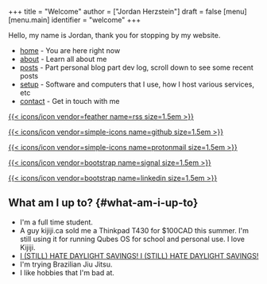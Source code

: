 +++
title = "Welcome"
author = ["Jordan Herzstein"]
draft = false
[menu]
  [menu.main]
    identifier = "welcome"
+++

Hello, my name is Jordan, thank you for stopping by my website.

-   [home](/) - You are here right now
-   [about](/about) - Learn all about me
-   [posts](/posts) - Part personal blog part dev log, scroll down to see some recent posts
-   [setup](/mysetup) - Software and computers that I use, how I host various services, etc
-   [contact](/contact) - Get in touch with me

<span class="social-icons">
<a href="/index.xml">

{{< icons/icon vendor=feather name=rss size=1.5em >}}

</a>

<a href="https://github.com/jherzstein">

{{< icons/icon vendor=simple-icons name=github size=1.5em >}}

</a>

<a href="/contact/#img-class-inline-header-src-images-contact-protonmail-dot-png-email-website-jordanherzstein-dot-xyz-pgp--dot-pubkey-dot-gpg">

{{< icons/icon vendor=simple-icons name=protonmail size=1.5em >}}

</a>

<a href="/contact/#img-class-inline-header-src-images-contact-signal-dot-png-signal-jherzstein-dot-01-qr-code">

{{< icons/icon vendor=bootstrap name=signal size=1.5em >}}

</a>

<a href="https://ca.linkedin.com/in/jordan-herzstein-a99414204">

{{< icons/icon vendor=bootstrap name=linkedin size=1.5em >}}

</a>

</span>


## What am I up to? {#what-am-i-up-to}

-   I'm a full time student.
-   A guy kijiji.ca sold me a Thinkpad T430 for $100CAD this summer. I'm still using it for running Qubes OS for school and personal use. I love Kijiji.
-   [I (STILL) HATE DAYLIGHT SAVINGS! I (STILL) HATE DAYLIGHT SAVINGS!](../images/hatedaylightsavings.png)
-   I'm trying Brazilian Jiu Jitsu.
-   I like hobbies that I'm bad at.
